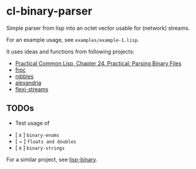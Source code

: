 # cl-binary-parser

Simple parser from lisp into an octet vector usable for (network) streams.

For an example usage, see ```examples/example-1.lisp```.

It uses ideas and functions from following projects:

- [Practical Common Lisp, Chapter  24. Practical: Parsing Binary Files](http://www.gigamonkeys.com/book/practical-parsing-binary-files.html)
- [frpc](https://github.com/fjames86/frpc)
- [nibbles](https://github.com/froydnj/nibbles)
- [alexandria](https://github.com/keithj/alexandria)
- [flexi-streams](https://github.com/edicl/flexi-streams)

## TODOs
* Test usage of
- [ x ] ```binary-enums```
- [ ~ ] ```floats and doubles```
- [ x ] ```binary-strings```




For a similar project, see [lisp-binary](https://github.com/j3pic/lisp-binary).
